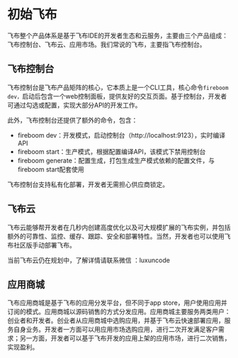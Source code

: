 # 初始飞布

飞布整个产品体系是基于飞布IDE的开发者生态和云服务​，主要由三个产品组成：飞布控制台、飞布云、应用市场。我们常说的飞布，主要指飞布控制台。

## 飞布控制台

飞布控制台是飞布产品矩阵的核心，它本质上是一个CLI工具，核心命令`fireboom dev，`启动后包含一个web控制面板，提供友好的交互页面。基于控制台，开发者可通过勾选或配置，实现大部分API的开发工作。

此外，飞布控制台还提供了额外的命令，包含：

* fireboom dev：开发模式，启动控制台（http://localhost:9123），实时编译API
* fireboom start：生产模式，根据配置编译API，该模式下禁用控制台
* fireboom generate：配置生成，打包生成生产模式依赖的配置文件，与fireboom start配套使用

飞布控制台支持私有化部署，开发者无需担心供应商锁定。

## 飞布云

飞布云能够帮开发者在几秒内创建高度优化以及可大规模扩展的飞布实例，并包括额外的可靠性、监控、缓存、跟踪、安全和部署特性。当然，开发者也可以使用飞布社区版手动部署飞布。

当前飞布云仍在规划中，了解详情请联系微信  ：luxuncode

## 应用商城

飞布应用商城是基于飞布的应用分发平台，但不同于app store，用户使用应用并订阅的模式。应用商城以源码销售的方式分发应用。应用商城主要服务两类用户：创业者和开发者。创业者从应用商城中选购应用，并基于飞布云快速部署应用，服务自身业务。开发者一方面可以用应用市场选购应用，进行二次开发满足客户需求；另一方面，开发者可以基于飞布开发的应用上架的应用市场，进行二次销售，实现盈利。
